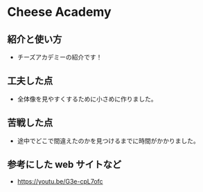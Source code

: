 # Cheese Academy

## 紹介と使い方

  - チーズアカデミーの紹介です！

## 工夫した点

  - 全体像を見やすくするために小さめに作りました。

## 苦戦した点

  - 途中でどこで間違えたのかを見つけるまでに時間がかかりました。

## 参考にした web サイトなど

  - https://youtu.be/G3e-cpL7ofc
